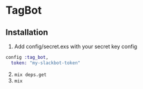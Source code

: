 # TagBot

## Installation

1. Add config/secret.exs with your secret key config
  ```elixir
  config :tag_bot, 
    token: "my-slackbot-token"
  ```
2. `mix deps.get`
3. `mix`
